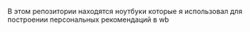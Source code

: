 В этом репозитории находятся ноутбуки которые я использовал для построении персональных рекомендаций в wb
